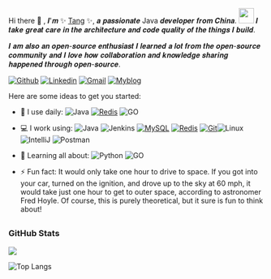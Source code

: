 <!-- Your title -->
Hi there 👋 , 𝑰'𝒎 ✨ [Tang](https://tang11.github.io/LijuanTang.github.io/) ✨, 𝒂 𝒑𝒂𝒔𝒔𝒊𝒐𝒏𝒂𝒕𝒆 Java 𝒅𝒆𝒗𝒆𝒍𝒐𝒑𝒆𝒓 𝒇𝒓𝒐𝒎 𝑪𝒉𝒊𝒏𝒂. <img src="https://media.giphy.com/media/WUlplcMpOCEmTGBtBW/giphy.gif" width="30"> 𝑰 𝒕𝒂𝒌𝒆 𝒈𝒓𝒆𝒂𝒕 𝒄𝒂𝒓𝒆 𝒊𝒏 𝒕𝒉𝒆 𝒂𝒓𝒄𝒉𝒊𝒕𝒆𝒄𝒕𝒖𝒓𝒆 𝒂𝒏𝒅 𝒄𝒐𝒅𝒆 𝒒𝒖𝒂𝒍𝒊𝒕𝒚 𝒐𝒇 𝒕𝒉𝒆 𝒕𝒉𝒊𝒏𝒈𝒔 𝑰 𝒃𝒖𝒊𝒍𝒅.

𝑰 𝒂𝒎 𝒂𝒍𝒔𝒐 𝒂𝒏 𝒐𝒑𝒆𝒏-𝒔𝒐𝒖𝒓𝒄𝒆 𝒆𝒏𝒕𝒉𝒖𝒔𝒊𝒂𝒔𝒕 𝑰 𝒍𝒆𝒂𝒓𝒏𝒆𝒅 𝒂 𝒍𝒐𝒕 𝒇𝒓𝒐𝒎 𝒕𝒉𝒆 𝒐𝒑𝒆𝒏-𝒔𝒐𝒖𝒓𝒄𝒆 𝒄𝒐𝒎𝒎𝒖𝒏𝒊𝒕𝒚 𝒂𝒏𝒅 𝑰 𝒍𝒐𝒗𝒆 𝒉𝒐𝒘 𝒄𝒐𝒍𝒍𝒂𝒃𝒐𝒓𝒂𝒕𝒊𝒐𝒏 𝒂𝒏𝒅 𝒌𝒏𝒐𝒘𝒍𝒆𝒅𝒈𝒆 𝒔𝒉𝒂𝒓𝒊𝒏𝒈 𝒉𝒂𝒑𝒑𝒆𝒏𝒆𝒅 𝒕𝒉𝒓𝒐𝒖𝒈𝒉 𝒐𝒑𝒆𝒏-𝒔𝒐𝒖𝒓𝒄𝒆.


[![Github](https://img.shields.io/badge/-Github-000?style=flat&logo=Github&logoColor=white)](https://github.com/onimur)
[![Linkedin](https://img.shields.io/badge/-LinkedIn-blue?style=flat&logo=Linkedin&logoColor=white)](https://www.linkedin.com/in/lijuan-tang/)
[![Gmail](https://img.shields.io/badge/-Gmail-c14438?style=flat&logo=Gmail&logoColor=white)](mailto:LijuanTang1025@gmail.com)
[![Myblog](https://img.shields.io/badge/-Outlook-0078D4?style=flat&logo=Microsoft-Outlook&logoColor=white)](https://tang11.github.io/LijuanTang.github.io/)


Here are some ideas to get you started:

- 🚀 I use daily:   ![Java](https://img.shields.io/badge/Java-orange?style=flat-square&logo=java) <a href="#"><img alt="Redis" src="https://img.shields.io/badge/redis-%23c83d2e.svg?logo=redis&logoColor=white"></a> ![GO](https://img.shields.io/badge/GO-bule?style=flat-square&logo=GO)
- 💻 I work using:  ![Java](https://img.shields.io/badge/Java-orange?style=flat-square&logo=java)
![Jenkins](https://img.shields.io/badge/-Jenkins-black?style=plastic&logo=Jenkins) <a href="#"><img alt="MySQL" src="https://img.shields.io/badge/MySQL-%2300f.svg?logo=mysql&logoColor=white"></a> <a href="#"><img alt="Redis" src="https://img.shields.io/badge/redis-%23c83d2e.svg?logo=redis&logoColor=white"></a>
 <a href="#"><img alt="Git" src="https://img.shields.io/badge/Git%20-%23F05033.svg?logo=git&logoColor=white"></a>![Linux](https://img.shields.io/badge/Linux-black?style=flat-square&logo=linux)  ![IntelliJ](https://img.shields.io/badge/-IntelliJ%20IDEA-black?style=flat-square&logo=jetbrains)
  ![Postman](https://img.shields.io/badge/Postman-black?style=flat-square&logo=postman)

- 🌱 Learning all about: ![Python](https://img.shields.io/badge/-Python-black?style=flat-square&logo=Python) ![GO](https://img.shields.io/badge/GO-bule?style=flat-square&logo=GO)


- ⚡ Fun fact: It would only take one hour to drive to space. If you got into your car, turned on the ignition, and drove up to the sky at 60 mph, it would take just one hour to get to outer space, according to astronomer Fred Hoyle. Of course, this is purely theoretical, but it sure is fun to think about!

## <h3 align="left">GitHub Stats</h3>

<a href="">
  <img align="centre" src="https://github-readme-stats.vercel.app/api?username=tang11&count_private=true&include_all_commits=true&show_icons=true&title_color=007bff&text_color=e7e7e7&icon_color=007bff&bg_color=171c28" />
<a />
  
![Top Langs](https://github-readme-stats.vercel.app/api/top-langs/?username=tang11&layout=compact&title_color=007bff&text_color=e7e7e7&icon_color=007bff&bg_color=171c28)






